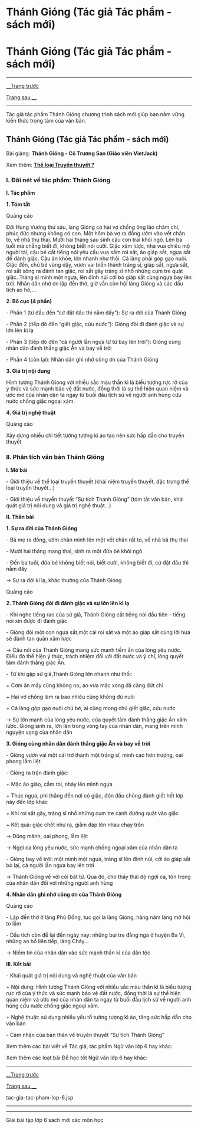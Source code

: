 # Thánh Gióng (Tác giả Tác phẩm - sách mới)

# Thánh Gióng (Tác giả Tác phẩm - sách mới)

* * *

[__Trang trước](https://vietjack.com/ngu-van-6/tac-gia-tac-pham-lop-6.jsp)

[Trang sau __](https://vietjack.com/ngu-van-6/tac-gia-tac-pham-lop-6.jsp)

* * *

Tác giả tác phẩm Thánh Gióng chương trình sách mới giúp bạn nắm vững kiến thức trọng tâm của văn bản.

## Thánh Gióng (Tác giả Tác phẩm - sách mới)

Bài giảng: **Thánh Gióng - Cô Trương San (Giáo viên VietJack)**

Xem thêm: [**Thể loại Truyền thuyết ?**](https://vietjack.com/ngu-van-6/the-loai-truyen-thuyet.jsp)

### I. Đôi nét về tác phẩm: Thánh Gióng 

**I. Tác phẩm**

**1\. Tóm tắt**

Quảng cáo

Đời Hùng Vương thứ sáu, làng Gióng có hai vợ chồng ông lão chăm chỉ, phúc đức nhưng không có con. Một hôm bà vợ ra đồng ướm vào vết chân to, về nhà thụ thai. Mười hai tháng sau sinh cậu con trai khôi ngô. Lên ba tuổi mà chẳng biết đi, không biết nói cười. Giặc xâm lược, nhà vua chiêu mộ người tài, cậu bé cất tiếng nói yêu cầu vua sắm roi sắt, áo giáp sắt, ngựa sắt để đánh giặc. Cậu ăn khỏe, lớn nhanh như thổi. Cả làng phải góp gạo nuôi. Giặc đến, chú bé vùng dậy, vươn vai biến thành tráng sĩ, giáp sắt, ngựa sắt, roi sắt xông ra đánh tan giặc, roi sắt gãy tráng sĩ nhổ những cụm tre quật giặc. Tráng sĩ mình một ngựa, lên đỉnh núi cởi bỏ giáp sắt cùng ngựa bay lên trời. Nhân dân nhớ ơn lập đền thờ, giờ vẫn còn hội làng Gióng và các dấu tích ao hồ,...

**2\. Bố cục (4 phần)**

\- Phần 1 (từ đầu đến “cứ đặt đâu thì nằm đấy”): Sự ra đời của Thánh Gióng

\- Phần 2 (tiếp đó đến “giết giặc, cứu nước”): Gióng đòi đi đánh giặc và sự lớn lên kì lạ

\- Phần 3 (tiếp đó đến “cả người lẫn ngựa từ từ bay lên trời”): Gióng cùng nhân dân đánh thắng giặc Ân và bay về trời

\- Phần 4 (còn lại): Nhân dân ghi nhớ công ơn của Thánh Gióng

**3\. Giá trị nội dung**

Hình tượng Thánh Gióng với nhiều sắc màu thần kì là biểu tượng rực rỡ của ý thức và sức mạnh bảo vệ đất nước, đồng thời là sự thể hiện quan niệm và ước mơ của nhân dân ta ngay từ buổi đầu lịch sử về người anh hùng cứu nước chống giặc ngoại xâm.

**4\. Giá trị nghệ thuật**

Quảng cáo

Xây dựng nhiều chi tiết tưởng tượng kì ảo tạo nên sức hấp dẫn cho truyền thuyết

### II. Phân tích văn bản Thánh Gióng

**I. Mở bài**

\- Giới thiệu về thể loại truyền thuyết (khái niệm truyền thuyết, đặc trưng thể loại truyền thuyết…)

\- Giới thiệu về truyền thuyết “Sự tích Thánh Gióng” (tóm tắt văn bản, khái quát giá trị nội dung và giá trị nghệ thuật…)

**II. Thân bài**

**1\. Sự ra đời của Thánh Gióng**

\- Bà mẹ ra đồng, ướm chân mình lên một vết chân rất to, về nhà bà thụ thai

\- Mười hai tháng mang thai, sinh ra một đứa bé khôi ngô

\- Đến ba tuổi, đứa bé không biết nói, biết cười, không biết đi, cứ đặt đâu thì nằm đấy

→ Sự ra đời kì lạ, khác thường của Thánh Gióng

Quảng cáo

**2\. Thánh Gióng đòi đi đánh giặc và sự lớn lên kì lạ**

\- Khi nghe tiếng rao của sứ giả, Thánh Gióng cất tiếng nói đầu tiên – tiếng nói xin được đi đánh giặc

\- Gióng đòi một con ngựa sắt,một cái roi sắt và một áo giáp sắt cùng lời hứa sẽ đánh tan quân xâm lược

→ Câu nói của Thánh Gióng mang sức mạnh tiềm ẩn của lòng yêu nước. Điều đó thể hiện ý thức, trách nhiệm đối với đất nước và ý chí, lòng quyết tâm đánh thắng giặc Ân.

\- Từ khi gặp sứ giả,Thánh Gióng lớn nhanh như thổi:

\+ Cơm ăn mấy cũng không no, áo vừa mặc xong đã căng đứt chỉ

\+ Hai vợ chồng làm ra bao nhiêu cũng không đủ nuôi

\+ Cả làng góp gạo nuôi chú bé, ai cũng mong chú giết giăc, cứu nước

→ Sự lớn mạnh của lòng yêu nước, của quyết tâm đánh thắng giặc Ân xâm lược. Gióng sinh ra, lớn lên trong vòng tay của nhân dân, mang trên mình nguyện vọng của nhân dân

**3\. Gióng cùng nhân dân đánh thắng giặc Ân và bay về trời**

\- Gióng vươn vai một cái trở thành một tráng sĩ, mình cao hơn trượng, oai phong lẫm liệt

\- Gióng ra trận đánh giặc:

\+ Mặc áo giáo, cầm roi, nhảy lên mình ngựa 

\+ Thúc ngựa, phi thẳng đến nơi có giặc, đón đầu chúng đánh giết hết lớp này đến lớp khác

\+ Khi roi sắt gãy, tráng sĩ nhổ những cụm tre cạnh đường quật vào giặc

\+ Kết quả: giặc chết như rạ, giẫm đạp lên nhau chạy trốn

→ Dũng mãnh, oai phong, lẫm liệt

→ Ngợi ca lòng yêu nước, sức mạnh chống ngoại xâm của nhân dân ta

\- Gióng bay về trời: một mình một ngựa, tráng sĩ lên đỉnh núi, cởi áo giáp sắt bỏ lại, cả người lẫn ngựa bay lên trời

→ Thánh Gióng về với cõi bất tử. Qua đó, cho thấy thái độ ngợi ca, tôn trọng của nhân dân đối với những người anh hùng

**4\. Nhân dân ghi nhớ công ơn của Thánh Gióng**

Quảng cáo

\- Lập đền thờ ở làng Phù Đổng, tục gọi là làng Gióng, hàng năm làng mở hội to lắm

\- Dấu tích còn để lại đến ngày nay: những bụi tre đằng ngà ở huyện Ba Vì, những ao hồ liên tiếp, làng Cháy…

→ Niềm tin của nhân dân vào sức mạnh thần kì của dân tộc

**III. Kết bài**

\- Khái quát giá trị nội dung và nghệ thuật của văn bản

\+ Nội dung: Hình tượng Thánh Gióng với nhiều sắc màu thần kì là biểu tượng rực rỡ của ý thức và sức mạnh bảo vệ đất nước, đồng thời là sự thể hiện quan niệm và ước mơ của nhân dân ta ngay từ buổi đầu lịch sử về người anh hùng cứu nước chống giặc ngoại xâm.

\+ Nghệ thuật: sử dụng nhiều yếu tố tưởng tượng kì ảo, tăng sức hấp dẫn cho văn bản

\- Cảm nhận của bản thân về truyền thuyết “Sự tích Thánh Gióng”

Xem thêm các bài viết về Tác giả, tác phẩm Ngữ văn lớp 6 hay khác:

Xem thêm các loạt bài Để học tốt Ngữ văn lớp 6 hay khác:

* * *

[__Trang trước](https://vietjack.com/ngu-van-6/tac-gia-tac-pham-lop-6.jsp)

[Trang sau __](https://vietjack.com/ngu-van-6/tac-gia-tac-pham-lop-6.jsp)

tac-gia-tac-pham-lop-6.jsp

* * *

* * *

Giải bài tập lớp 6 sách mới các môn học
